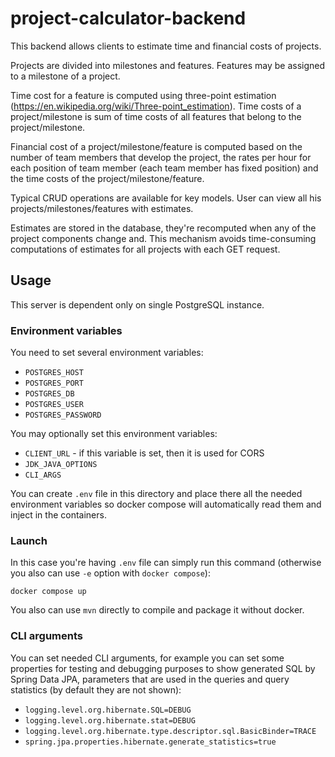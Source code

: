 # project-calculator-backend

This backend allows clients to estimate time and financial costs of projects.

Projects are divided into milestones and features. Features may be assigned
to a milestone of a project.

Time cost for a feature is computed using three-point estimation
(https://en.wikipedia.org/wiki/Three-point_estimation). Time costs of a
project/milestone is sum of time costs of all features that belong to
the project/milestone.

Financial cost of a project/milestone/feature is computed based on the number
of team members that develop the project, the rates per hour for each position
of team member (each team member has fixed position) and the time costs of the
project/milestone/feature.

Typical CRUD operations are available for key models. User can view all his
projects/milestones/features with estimates.

Estimates are stored in the database, they're recomputed when any of the
project components change and. This mechanism avoids time-consuming
computations of estimates for all projects with each GET request.

## Usage

This server is dependent only on single PostgreSQL instance.

### Environment variables

You need to set several environment variables:
- `POSTGRES_HOST`
- `POSTGRES_PORT`
- `POSTGRES_DB`
- `POSTGRES_USER`
- `POSTGRES_PASSWORD`

You may optionally set this environment variables:
- `CLIENT_URL` - if this variable is set, then it is used for CORS
- `JDK_JAVA_OPTIONS`
- `CLI_ARGS`

You can create `.env` file in this directory and place there all the 
needed environment variables so docker compose will automatically read
them and inject in the containers.

### Launch

In this case you're having `.env` file can simply run this command (otherwise
you also can use `-e` option with `docker compose`):

```shell
docker compose up
```

You also can use `mvn` directly to compile and package it without docker.

### CLI arguments

You can set needed CLI arguments, for example you can set some
properties for testing and debugging purposes to show generated SQL by
Spring Data JPA, parameters that are used in the queries and query statistics
(by default they are not shown):

- `logging.level.org.hibernate.SQL=DEBUG`
- `logging.level.org.hibernate.stat=DEBUG`
- `logging.level.org.hibernate.type.descriptor.sql.BasicBinder=TRACE`
- `spring.jpa.properties.hibernate.generate_statistics=true`
